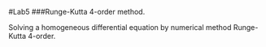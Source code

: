 #Lab5 
###Runge-Kutta 4-order method.

Solving a homogeneous differential equation by numerical method Runge-Kutta 4-order.